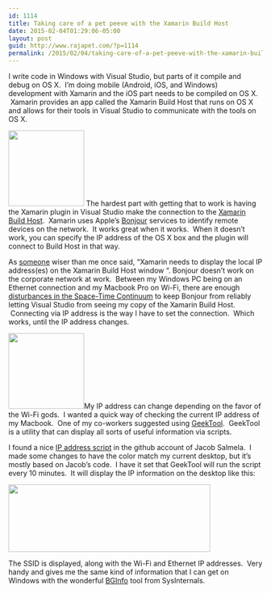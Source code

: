 ```yaml
---
id: 1114
title: Taking care of a pet peeve with the Xamarin Build Host
date: 2015-02-04T01:29:06-05:00
layout: post
guid: http://www.rajapet.com/?p=1114
permalink: /2015/02/04/taking-care-of-a-pet-peeve-with-the-xamarin-build-host/
---
```

I write code in Windows with Visual Studio, but parts of it compile and debug on OS X.  I&#8217;m doing mobile (Android, iOS, and Windows) development with Xamarin and the iOS part needs to be compiled on OS X.  Xamarin provides an app called the Xamarin Build Host that runs on OS X and allows for their tools in Visual Studio to communicate with the tools on OS X.

<img loading="lazy" class="alignright" src="https://i0.wp.com/www.rajapet.net/Other/2015-Blog/i-z8tNbZF/0/S/unpair-S.png?resize=150%2C150" alt="" width="150" height="150"  /> The hardest part with getting that to work is having the Xamarin plugin in Visual Studio make the connection to the [Xamarin Build Host](http://developer.xamarin.com/guides/ios/getting_started/installation/windows/introduction_to_xamarin_ios_for_visual_studio/).  Xamarin uses Apple&#8217;s [Bonjour](https://developer.apple.com/bonjour/index.html) services to identify remote devices on the network.  It works great when it works.  When it doesn&#8217;t work, you can specify the IP address of the OS X box and the plugin will connect to Build Host in that way.

As [someone](https://twitter.com/cameronlerum) wiser than me once said, &#8220;Xamarin needs to display the local IP address(es) on the Xamarin Build Host window &#8220;. Bonjour doesn&#8217;t work on the corporate network at work.  Between my Windows PC being on an Ethernet connection and my Macbook Pro on Wi-Fi, there are enough [disturbances in the Space-Time Continuum](http://www.zazzle.co.uk/space+time+continuum+postcards) to keep Bonjour from reliably letting Visual Studio from seeing my copy of the Xamarin Build Host.  Connecting via IP address is the way I have to set the connection.  Which works, until the IP address changes.

[<img loading="lazy" class="alignleft" src="https://i1.wp.com/www.rajapet.net/Other/2015-Blog/i-W7JcNjw/0/S/geektool-S.png?resize=150%2C150" alt="" width="150" height="150"  />](http://projects.tynsoe.org/en/geektool/)My IP address can change depending on the favor of the Wi-Fi gods.  I wanted a quick way of checking the current IP address of my Macbook.  One of my co-workers suggested using [GeekTool](http://projects.tynsoe.org/en/geektool/).  GeekTool is a utility that can display all sorts of useful information via scripts.

I found a nice [IP address script](https://github.com/jacobsalmela/geeklets/blob/master/network-and-ssid-in-color.sh) in the github account of Jacob Salmela.  I made some changes to have the color match my current desktop, but it&#8217;s mostly based on Jacob&#8217;s code.  I have it set that GeekTool will run the script every 10 minutes.  It will display the IP information on the desktop like this:

<img loading="lazy" class="aligncenter" src="https://i0.wp.com/www.rajapet.net/Other/2015-Blog/i-vs3xL5S/0/S/2015-02-03_13-46-40-S.png?resize=400%2C134" alt="" width="400" height="134"  /> 

The SSID is displayed, along with the Wi-Fi and Ethernet IP addresses.  Very handy and gives me the same kind of information that I can get on Windows with the wonderful [BGInfo](https://technet.microsoft.com/en-us/sysinternals/bb897557.aspx) tool from SysInternals.